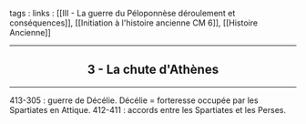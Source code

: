 tags : 
links : [[III - La guerre du Péloponnèse  déroulement et conséquences]], [[Initiation à l'histoire ancienne CM 6]], [[Histoire Ancienne]]

****

<h2 style="text-align: center;"> 3 - La chute d'Athènes </h2>

****

413-305 : guerre de Décélie. 
Décélie = forteresse occupée par les Spartiates en Attique. 
412-411 : accords entre les Spartiates et les Perses.